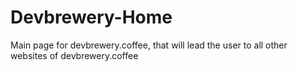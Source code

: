 # Devbrewery-Home

Main page for devbrewery.coffee, that will lead the user to all other websites of devbrewery.coffee